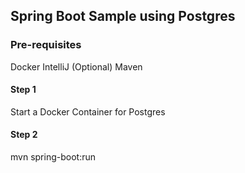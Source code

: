 ## Spring Boot Sample using Postgres

### Pre-requisites
Docker
IntelliJ (Optional)
Maven

#### Step 1
Start a Docker Container for Postgres
#### Step 2
mvn spring-boot:run 
